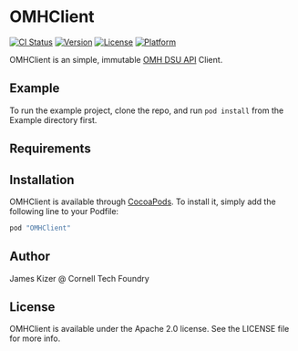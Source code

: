 # OMHClient

[![CI Status](http://img.shields.io/travis/jdkizer9/OMHClient.svg?style=flat)](https://travis-ci.org/jdkizer9/OMHClient)
[![Version](https://img.shields.io/cocoapods/v/OMHClient.svg?style=flat)](http://cocoapods.org/pods/OMHClient)
[![License](https://img.shields.io/cocoapods/l/OMHClient.svg?style=flat)](http://cocoapods.org/pods/OMHClient)
[![Platform](https://img.shields.io/cocoapods/p/OMHClient.svg?style=flat)](http://cocoapods.org/pods/OMHClient)

OMHClient is an simple, immutable [OMH DSU API](https://github.com/smalldatalab/omh-dsu) Client.

## Example

To run the example project, clone the repo, and run `pod install` from the Example directory first.

## Requirements

## Installation

OMHClient is available through [CocoaPods](http://cocoapods.org). To install
it, simply add the following line to your Podfile:

```ruby
pod "OMHClient"
```

## Author

James Kizer @ Cornell Tech Foundry

## License

OMHClient is available under the Apache 2.0 license. See the LICENSE file for more info.
